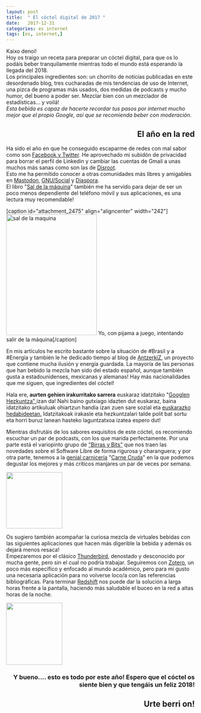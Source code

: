 ```yaml
---
layout: post
title:  " El cóctel digital de 2017 "
date:   2017-12-31
categories: es internet
tags: [es, internet,]
---
```

<p>Kaixo denoi!<br />Hoy os traigo un receta para preparar un cóctel digital, para que os lo podáis beber tranquilamente mientras todo el mundo está esperando la llegada del 2018.<br />Los principales ingredientes son: un chorrito de noticias publicadas en este desordenado blog, tres cucharadas de mis tendencias de uso de Internet, una pizca de programas más usados, dos medidas de podcasts y mucho humor, del bueno a poder ser. Mezclar bien con un mezclador de estadísticas… y voilá!<br /><em>Esta bebida es capaz de hacerte recordar tus pasos por internet mucho mejor que el propio Google, así que se recomienda beber con moderación.</em></p>

<h2 style="text-align: right;"><strong>El año en la red</strong></h2>
<p>Ha sido el año en que he conseguido escaparme de redes con mal sabor como son <a href="http://izaroblog.com/2017/06/26/escapando-de-las-redes/" target="_blank" rel="noopener">Facebook y Twitter</a>. He aprovechado mi subidón de privacidad para borrar el perfil de Linkedin y cambiar las cuentas de Gmail a unas muchos más sanas como son las de <a href="https://disroot.org/en" target="_blank" rel="noopener">Disroot</a>.<br />Esto me ha permitido conocer a otras comunidades más libres y amigables en <a href="https://joinmastodon.org/" target="_blank" rel="noopener">Mastodon</a>, <a href="https://gnu.io/" target="_blank" rel="noopener">GNU/Social</a> y <a href="https://es.wikipedia.org/wiki/Diaspora*" target="_blank" rel="noopener">Diaspora</a>.<br />El libro "<a href="https://saldelamaquina.wordpress.com/libro/" target="_blank" rel="noopener">Sal de la máquina</a>" también me ha servido para dejar de ser un poco menos dependiente del teléfono móvil y sus aplicaciones, es una lectura muy recomendable!</p>
[caption id="attachment_2475" align="aligncenter" width="242"]<a href="https://saldelamaquina.wordpress.com/libro/" target="_blank" rel="noopener"><img class=" wp-image-2475 aligncenter" src="https://izaroblog.files.wordpress.com/2017/12/sal-de-la-maquina.jpeg" alt="sal de la maquina" width="242" height="322" /></a> Yo, con pijama a juego, intentando salir de la máquina[/caption]
<p>En mis artículos he escrito bastante sobre la situación de #Brasil y a #Energía  y también le he dedicado tiempo al blog de <a href="https://antzerkiz.wordpress.com/" target="_blank" rel="noopener">AntzerkiZ</a>, un proyecto que contiene mucha ilusión y energía guardada. La mayoría de las personas que han bebido la mezcla han sido del estado español, aunque también gusta a estadounidenses, mexicanas y alemanas! Hay más nacionalidades que me siguen, que ingredientes del cóctel!</p>
<p>Hala ere,<strong> aurten gehien irakurritako sarrera</strong> euskaraz idatzitako "<a href="http://izaroblog.com/2017/10/18/googlen-hezkuntzan/" target="_blank" rel="noopener">Googlen Hezkuntza" </a>izan da! Nahi baino gutxiago idazten dut euskaraz, baina idatzitako artikuluak ohiartzun handia izan zuen sare sozial eta <a href="https://www.berria.eus/paperekoa/2064/029/001/2017-10-21/piztu_da.htm" target="_blank" rel="noopener">euskarazko hedabideetan.</a> Idatzitakoak irakasle eta hezkuntzalari talde polit bat sortu eta horri buruz lanean hasteko laguntzatxoa izatea espero dut!</p>
<p>Mientras disfrutáis de los sabores exquisitos de este cóctel, os recomiendo escuchar un par de podcasts, con los que marida perfectamente. Por una parte está el variopinto grupo de <a href="https://birrasybits.wordpress.com/" target="_blank" rel="noopener">"Birras y Bits"</a> que nos traen las novedades sobre el Software Libre de forma rigurosa y charanguera; y por otra parte, tenemos a la <a href="http://izaroblog.com/2016/11/05/la-libertad-de-un-trabajo-honesto/" target="_blank" rel="noopener">genial carnicería</a> "<a href="http://www.eldiario.es/carnecruda/" target="_blank" rel="noopener">Carne Cruda</a>" en la que podemos degustar los mejores y más críticos manjares un par de veces por semana.</p>
<p><a href="https://birrasybits.wordpress.com/"><img class="aligncenter " src="https://images.duckduckgo.com/iu/?u=https%3A%2F%2Farchive.org%2Fserve%2F%40birras_amp_bits%2Fphoto_2016-09-28_15-04-15.jpg&amp;f=1" width="150" height="150" /></a></p>
<p>Os sugiero también acompañar la curiosa mezcla de virtuales bebidas con las siguientes aplicaciones que hacen más digerible la bebida y además os dejará menos resaca!<br />Empezaremos por el clásico <a href="https://www.mozilla.org/es-ES/thunderbird/" target="_blank" rel="noopener">Thunderbird</a>, denostado y desconocido por mucha gente, pero sin el cual no podría trabajar. Seguiremos con <a href="https://www.zotero.org/" target="_blank" rel="noopener">Zotero</a>, un poco más específico y enfocado al mundo académico, pero para mi gusto una necesaria aplicación para no volverse loco/a con las referencias bibliográficas. Para terminar <a href="http://jonls.dk/redshift/" target="_blank" rel="noopener">Redshift</a> nos puede dar la solución a larga horas frente a la pantalla, haciendo más saludable el buceo en la red a altas horas de la noche.</p>
<p><a href="https://www.mozilla.org/es-ES/thunderbird/"><img class=" aligncenter" src="https://www.mozilla.org/media/img/styleguide/identity/thunderbird/logo.8e4d6e7ae7de.png" width="150" height="165" /></a></p>
<h3 style="text-align: right;">Y bueno.... esto es todo por este año! Espero que el cóctel os siente bien y que tengáis un feliz 2018!</h3>
<h2 style="text-align: right;">Urte berri on!</h2>
<p> </p>
<p> </p>
